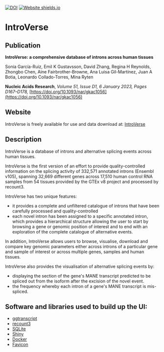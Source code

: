 [![DOI](https://zenodo.org/badge/369187761.svg)](https://zenodo.org/badge/latestdoi/369187761)
[![Website shields.io](https://img.shields.io/website-up-down-green-red/http/shields.io.svg)](http://shields.io/)


# IntroVerse

## Publication

**IntroVerse: a comprehensive database of introns across human tissues**

Sonia García-Ruiz, Emil K Gustavsson, David Zhang, Regina H Reynolds, Zhongbo Chen, Aine Fairbrother-Browne, Ana Luisa Gil-Martínez, Juan A Botia, Leonardo Collado-Torres, Mina Ryten

**Nucleic Acids Research**, *Volume 51, Issue D1, 6 January 2023, Pages D167–D178,* [https://doi.org/10.1093/nar/gkac1056](https://doi.org/10.1093/nar/gkac1056)

## Website

IntroVerse is freely available for use and data download at: [IntroVerse](https://rytenlab.com/browser/app/introverse)

## Description

IntroVerse is a database of introns and alternative splicing events across human tissues.

IntroVerse is the first version of an effort to provide quality-controlled information on the splicing activity of 332,571 annotated introns (Ensembl v105), spanning 32,669 different genes across 17,510 human control RNA samples from 54 tissues provided by the GTEx v8 project and processed by recount3. 

IntroVerse has two unique features: 

* it provides a complete and unfiltered catalogue of introns that have been carefully processed and quality-controlled
* each novel intron has been assigned to a specific annotated intron, which provides a hierarchical structure allowing the user to start by browsing a gene or genomic position of interest and to end with an exploration of the complete catalogue of alternative events.

In addition, IntroVerse allows users to browse, visualise, download and compare key genomic parameters either across introns of a particular gene and sample of interest or across multiple genes, samples and human tissues.

IntroVerse also provides the visualisation of alternative splicing events by:

* displaying the section of the gene's MANE transcript predicted to be spliced out from the isoform after the excision of the novel event.
* the frequency whereby each intron of a gene's MANE transcript is mis-spliced.



## Software and libraries used to build up the UI:

* [ggtranscript](https://github.com/dzhang32/ggtranscript)
* [recount3](https://rna.recount.bio/)
* [SQLite](https://www.sqlite.org/index.html)
* [Shiny](https://shiny.rstudio.com/)
* [Docker](https://shiny.rstudio.com/)
* [Favicon](https://icons8.com/icons/set/database)
